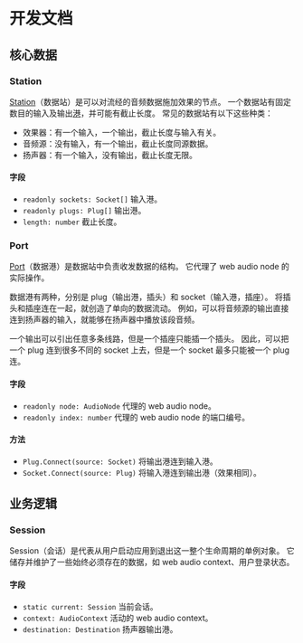 # 开发文档

## 核心数据

### Station

[Station](../src/core/station/station.ts)（数据站）是可以对流经的音频数据施加效果的节点。
一个数据站有固定数目的输入及输出[港](#port)，并可能有截止长度。
常见的数据站有以下这些种类：

- 效果器：有一个输入，一个输出，截止长度与输入有关。
- 音频源：没有输入，有一个输出，截止长度同源数据。
- 扬声器：有一个输入，没有输出，截止长度无限。

#### 字段

- `readonly sockets: Socket[]` 输入港。
- `readonly plugs: Plug[]` 输出港。
- `length: number` 截止长度。

### Port

[Port](../src/core/station/station.ts)（数据港）是数据站中负责收发数据的结构。
它代理了 web audio node 的实际操作。

数据港有两种，分别是 plug（输出港，插头）和 socket（输入港，插座）。
将插头和插座连在一起，就创造了单向的数据流动。
例如，可以将音频源的输出直接连到扬声器的输入，就能够在扬声器中播放该段音频。

一个输出可以引出任意多条线路，但是一个插座只能插一个插头。
因此，可以把一个 plug 连到很多不同的 socket 上去，但是一个 socket 最多只能被一个 plug 连。

#### 字段

- `readonly node: AudioNode` 代理的 web audio node。
- `readonly index: number` 代理的 web audio node 的端口编号。

#### 方法

- `Plug.Connect(source: Socket)` 将输出港连到输入港。
- `Socket.Connect(source: Plug)` 将输入港连到输出港（效果相同）。

## 业务逻辑

### Session

Session（会话）是代表从用户启动应用到退出这一整个生命周期的单例对象。
它储存并维护了一些始终必须存在的数据，如 web audio context、用户登录状态。

#### 字段

- `static current: Session` 当前会话。
- `context: AudioContext` 活动的 web audio context。
- `destination: Destination` 扬声器输出港。

